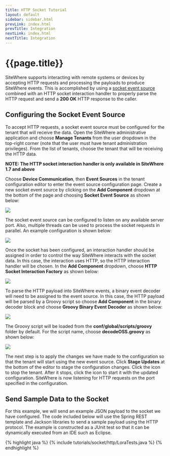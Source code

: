 ```yaml
---
title: HTTP Socket Tutorial
layout: default
sidebar: sidebar.html
prevLink: index.html
prevTitle: Integration
nextLink: index.html
nextTitle: Integration
---
```


# {{page.title}}
SiteWhere supports interacting with remote systems or devices by accepting HTTP requests
and processing the payloads to produce SiteWhere events. This is accomplished by using
a [socket event source](http://documentation.sitewhere.org/userguide/tenant/device-communication.html#socket-event-source)
combined with an HTTP socket interaction handler to properly parse the HTTP request and
send a **200 OK** HTTP response to the caller.

## Configuring the Socket Event Source
To accept HTTP requests, a socket event source must be configured for the tenant that
will receive the data. Open the SiteWhere administrative application and choose
**Manage Tenants** from the user dropdown in the top-right corner (note that the 
user must have tenant administration privileges). From the list of tenants, choose the
tenant that will be receiving the HTTP data.

**NOTE: The HTTP socket interaction handler is only available in SiteWhere 1.7 and above**

Choose **Device Communication**, then **Event Sources** in the tenant configuration editor
to enter the event source configuration page. Create a new socket event source by clicking
on the **Add Component** dropdown at the bottom of the page and choosing **Socket Event Source**
as shown below:

<a href="{{ site.url }}/images/tutorials/socket/http/eventsource1.png" data-lightbox="architecture" title="Socket Event Source">
	<img src="{{ site.url }}/images/tutorials/socket/http/eventsource1.png"/>
</a>

The socket event source can be configured to listen on any available server port. Also, multiple
threads can be used to process the socket requests in parallel. An example configuration is shown below:

<a href="{{ site.url }}/images/tutorials/socket/http/socket-config.png" data-lightbox="architecture" title="Socket Configuration">
	<img src="{{ site.url }}/images/tutorials/socket/http/socket-config.png"/>
</a>

Once the socket has been configured, an interaction handler should be assigned in order to control
the way SiteWhere interacts with the socket data. In this case, the interaction uses HTTP, so the
HTTP interaction handler will be chosen. In the **Add Component** dropdown, choose 
**HTTP Socket Interaction Factory** as shown below:

<a href="{{ site.url }}/images/tutorials/socket/http/http-config.png" data-lightbox="architecture" title="HTTP Configuration">
	<img src="{{ site.url }}/images/tutorials/socket/http/http-config.png"/>
</a>

To parse the HTTP payload into SiteWhere events, a binary event decoder will need to be assigned to
the event source. In this case, the HTTP payload will be parsed by a Groovy script so choose
**Add Component** in the binary decoder block and choose **Groovy Binary Event Decoder** as shown below:

<a href="{{ site.url }}/images/tutorials/socket/http/http-groovy.png" data-lightbox="architecture" title="Groovy Decoder">
	<img src="{{ site.url }}/images/tutorials/socket/http/http-groovy.png"/>
</a>

The Groovy script will be loaded from the **conf/global/scripts/groovy** folder by default. For the 
script name, choose **decodeOSS.groovy** as shown below:

<a href="{{ site.url }}/images/tutorials/socket/http/http-groovy-script.png" data-lightbox="architecture" title="Groovy Script">
	<img src="{{ site.url }}/images/tutorials/socket/http/http-groovy-script.png"/>
</a>

The next step is to apply the changes we have made to the configuration so that the tenant will start
using the new event source. Click **Stage Updates** at the bottom of the editor to stage the configuration changes. 
Click the <i style="color: #c00" class="fa fa-power-off fa-white"></i> icon to stop the tenant. After it stops, 
click the <i style="color: #090" class="fa fa-power-off fa-white"></i> icon to start it with the updated configuration.
SiteWhere is now listening for HTTP requests on the port specified in the configuration.

## Send Sample Data to the Socket
For this example, we will send an example JSON payload to the socket we have configured. The code included
below will use the Spring REST template and Jackson libraries to send a sample payload using the HTTP
protocol. The example is constructed as a JUnit test so that it can be dynamically executed from an IDE
such as Eclipse.

{% highlight java %}
{% include tutorials/socket/http/LoraTests.java %}
{% endhighlight %}
